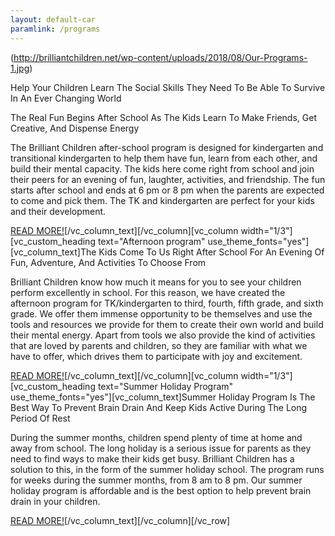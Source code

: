 ```yaml
---
layout: default-car
paramlink: /programs
---
```



(http://brilliantchildren.net/wp-content/uploads/2018/08/Our-Programs-1.jpg)


Help Your Children Learn The Social Skills They Need To Be Able To Survive In An Ever Changing World


The Real Fun Begins After School As The Kids Learn To Make Friends, Get Creative, And Dispense Energy

The Brilliant Children after-school program is designed for kindergarten and transitional kindergarten to help them have fun, learn from each other, and build their mental capacity. The kids here come right from school and join their peers for an evening of fun, laughter, activities, and friendship. The fun starts after school and ends at 6 pm or 8 pm when the parents are expected to come and pick them. The TK and kindergarten are perfect for your kids and their development.

[READ MORE!](http://brilliantchildren.net/kindergarten-and-tk-after-school/)[/vc_column_text][/vc_column][vc_column width="1/3"][vc_custom_heading text="Afternoon
program" use_theme_fonts="yes"][vc_column_text]The Kids Come To Us Right After School For An Evening Of Fun, Adventure, And Activities To Choose From

Brilliant Children know how much it means for you to see your children perform excellently in school. For this reason, we have created the afternoon program for TK/kindergarten to third, fourth, fifth grade, and sixth grade. We offer them immense opportunity to be themselves and use the tools and resources we provide for them to create their own world and build their mental energy. Apart from tools we also provide the kind of activities that are loved by parents and children, so they are familiar with what we have to offer, which drives them to participate with joy and excitement.

[READ MORE!](http://brilliantchildren.net/afternoon-program/)[/vc_column_text][/vc_column][vc_column width="1/3"][vc_custom_heading text="Summer Holiday Program" use_theme_fonts="yes"][vc_column_text]Summer Holiday Program Is The Best Way To Prevent Brain Drain And Keep Kids Active During The Long Period Of Rest

During the summer months, children spend plenty of time at home and away from school. The long holiday is a serious issue for parents as they need to find ways to make their kids get busy. Brilliant Children has a solution to this, in the form of the summer holiday school. The program runs for weeks during the summer months, from 8 am to 8 pm. Our summer holiday program is affordable and is the best option to help prevent brain drain in your children.

[READ MORE!](http://brilliantchildren.net/summer-holiday-program/)[/vc_column_text][/vc_column][/vc_row]
